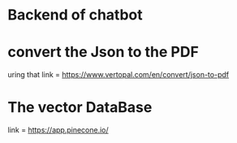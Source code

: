 # Backend of chatbot



# convert the Json to the PDF 

uring that link = https://www.vertopal.com/en/convert/json-to-pdf


# The vector DataBase

link = https://app.pinecone.io/

